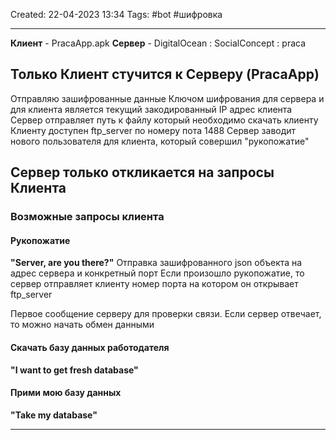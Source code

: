 Created: 22-04-2023 13:34
Tags: #bot #шифровка
___
**Клиент** - PracaApp.apk
**Сервер** - DigitalOcean : SocialConcept : praca

## Только Клиент стучится к Серверу (PracaApp)

Отправляю зашифрованные данные
Ключом шифрования для сервера и для клиента является текущий закодированный IP адрес клиента
Сервер отправляет путь к файлу который необходимо скачать клиенту
Клиенту доступен ftp_server по номеру пота 1488
Сервер заводит нового пользователя для клиента, который совершил "рукопожатие"

## Сервер только откликается на запросы Клиента

### Возможные запросы клиента

#### Рукопожатие
**"Server, are you there?"**
Отправка зашифрованного json объекта на адрес сервера и конкретный порт
Если произошло рукопожатие, то сервер отправляет клиенту номер порта на котором он открывает ftp_server

Первое сообщение серверу для проверки связи.
Если сервер отвечает, то можно начать обмен данными

#### Скачать базу данных работодателя
**"I want to get fresh database"**

#### Прими мою базу данных
**"Take my database"**


___
